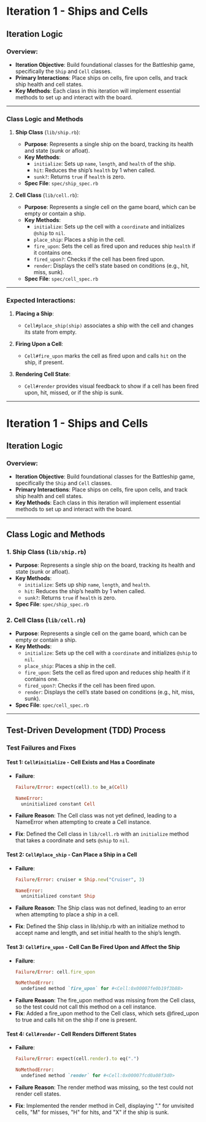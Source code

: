 # Iteration 1 - Ships and Cells

## Iteration Logic

### Overview:
- **Iteration Objective**: Build foundational classes for the Battleship game, specifically the `Ship` and `Cell` classes.
- **Primary Interactions**: Place ships on cells, fire upon cells, and track ship health and cell states.
- **Key Methods**: Each class in this iteration will implement essential methods to set up and interact with the board.

---

### Class Logic and Methods

1. **Ship Class** (`lib/ship.rb`):
   - **Purpose**: Represents a single ship on the board, tracking its health and state (sunk or afloat).
   - **Key Methods**:
     - `initialize`: Sets up `name`, `length`, and `health` of the ship.
     - `hit`: Reduces the ship’s `health` by 1 when called.
     - `sunk?`: Returns `true` if `health` is zero.
   - **Spec File**: `spec/ship_spec.rb`

2. **Cell Class** (`lib/cell.rb`):
   - **Purpose**: Represents a single cell on the game board, which can be empty or contain a ship.
   - **Key Methods**:
     - `initialize`: Sets up the cell with a `coordinate` and initializes `@ship` to `nil`.
     - `place_ship`: Places a ship in the cell.
     - `fire_upon`: Sets the cell as fired upon and reduces ship `health` if it contains one.
     - `fired_upon?`: Checks if the cell has been fired upon.
     - `render`: Displays the cell’s state based on conditions (e.g., hit, miss, sunk).
   - **Spec File**: `spec/cell_spec.rb`

---

### Expected Interactions:

1. **Placing a Ship**:
   - `Cell#place_ship(ship)` associates a ship with the cell and changes its state from empty.

2. **Firing Upon a Cell**:
   - `Cell#fire_upon` marks the cell as fired upon and calls `hit` on the ship, if present.

3. **Rendering Cell State**:
   - `Cell#render` provides visual feedback to show if a cell has been fired upon, hit, missed, or if the ship is sunk.

---

# Iteration 1 - Ships and Cells

## Iteration Logic

### Overview:
- **Iteration Objective**: Build foundational classes for the Battleship game, specifically the `Ship` and `Cell` classes.
- **Primary Interactions**: Place ships on cells, fire upon cells, and track ship health and cell states.
- **Key Methods**: Each class in this iteration will implement essential methods to set up and interact with the board.

---

## Class Logic and Methods

### 1. **Ship Class** (`lib/ship.rb`)
- **Purpose**: Represents a single ship on the board, tracking its health and state (sunk or afloat).
- **Key Methods**:
  - `initialize`: Sets up ship `name`, `length`, and `health`.
  - `hit`: Reduces the ship’s health by 1 when called.
  - `sunk?`: Returns `true` if `health` is zero.
- **Spec File**: `spec/ship_spec.rb`

### 2. **Cell Class** (`lib/cell.rb`)
- **Purpose**: Represents a single cell on the game board, which can be empty or contain a ship.
- **Key Methods**:
  - `initialize`: Sets up the cell with a `coordinate` and initializes `@ship` to `nil`.
  - `place_ship`: Places a ship in the cell.
  - `fire_upon`: Sets the cell as fired upon and reduces ship health if it contains one.
  - `fired_upon?`: Checks if the cell has been fired upon.
  - `render`: Displays the cell’s state based on conditions (e.g., hit, miss, sunk).
- **Spec File**: `spec/cell_spec.rb`

---

## Test-Driven Development (TDD) Process

### Test Failures and Fixes

#### Test 1: `Cell#initialize` - Cell Exists and Has a Coordinate

- **Failure**:
  ```ruby
  Failure/Error: expect(cell).to be_a(Cell)
  
  NameError:
    uninitialized constant Cell
    ```
    
- **Failure Reason**: The Cell class was not yet defined, leading to a NameError when attempting to create a Cell instance.
- **Fix**: Defined the Cell class in `lib/cell.rb` with an `initialize` method that takes a coordinate and sets `@ship` to `nil`.

#### Test 2: `Cell#place_ship` - Can Place a Ship in a Cell

- **Failure**:
  ```ruby
  Failure/Error: cruiser = Ship.new("Cruiser", 3)
  
  NameError:
    uninitialized constant Ship
    ```

- **Failure Reason**: The Ship class was not defined, leading to an error when attempting to place a ship in a cell.
- **Fix**: Defined the Ship class in lib/ship.rb with an initialize method to accept name and length, and set initial health to the ship’s length.

#### Test 3: `Cell#fire_upon` - Cell Can Be Fired Upon and Affect the Ship

- **Failure**:
  ```ruby
  Failure/Error: cell.fire_upon
  
  NoMethodError:
    undefined method `fire_upon` for #<Cell:0x00007fe0b19f3b88>
    ```
- **Failure Reason**: The fire_upon method was missing from the Cell class, so the test could not call this method on a cell instance.
- **Fix**: Added a fire_upon method to the Cell class, which sets @fired_upon to true and calls hit on the ship if one is present.
#### Test 4: `Cell#render` - Cell Renders Different States

- **Failure**:
  ```ruby
  Failure/Error: expect(cell.render).to eq(".")
  
  NoMethodError:
    undefined method `render` for #<Cell:0x00007fcd0a08f3d0>
    ```

- **Failure Reason**: The render method was missing, so the test could not render cell states.
- **Fix**: Implemented the render method in Cell, displaying "." for unvisited cells, "M" for misses, "H" for hits, and "X" if the ship is sunk.

